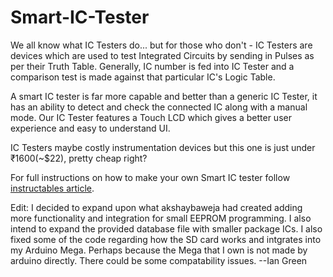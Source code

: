 # Smart-IC-Tester

We all know what IC Testers do... but for those who don't - IC Testers are devices which are used to test Integrated Circuits by sending in Pulses as per their Truth Table. Generally, IC number is fed into IC Tester and a comparison test is made against that particular IC's Logic Table.

A smart IC tester is far more capable and better than a generic IC Tester, it has an ability to detect and check the connected IC along with a manual mode. Our IC Tester features a Touch LCD which gives a better user experience and easy to understand UI.

IC Testers maybe costly instrumentation devices but this one is just under ₹1600(~$22), pretty cheap right?

For full instructions on how to make your own Smart IC tester follow [instructables article](https://www.instructables.com/Smart-IC-Tester/).

Edit: I decided to expand upon what akshaybaweja had created adding more functionality and integration for small EEPROM programming. I also intend to expand the provided database file with smaller package ICs. I also fixed some of the code regarding how the SD card works and intgrates into my Arduino Mega. Perhaps because the Mega that I own is not made by arduino directly. There could be some compatability issues.
--Ian Green
